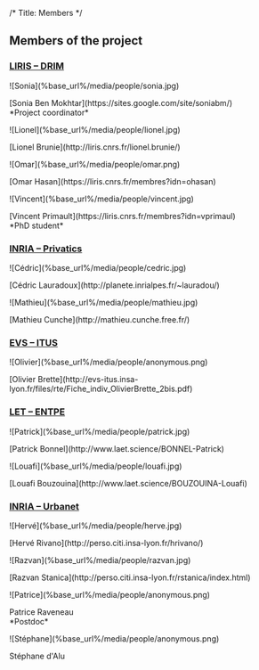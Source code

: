 /*
Title: Members
*/

## Members of the project

### [LIRIS – DRIM](http://liris.cnrs.fr/drim/)
<div class="container people">
<div class="col-sm-3">
    <div class="people-picture" markdown="1">![Sonia](%base_url%/media/people/sonia.jpg)</div>
    <p class="people-info" markdown="1">
        [Sonia Ben Mokhtar](https://sites.google.com/site/soniabm/)<br />
        *Project coordinator*
    </p>
</div>
<div class="col-sm-3">
    <div class="people-picture" markdown="1">![Lionel](%base_url%/media/people/lionel.jpg)</div>
    <p class="people-info" markdown="1">
        [Lionel Brunie](http://liris.cnrs.fr/lionel.brunie/)
    </p>
</div>
<div class="col-sm-3">
    <div class="people-picture" markdown="1">![Omar](%base_url%/media/people/omar.png)</div>
    <p class="people-info" markdown="1">
        [Omar Hasan](https://liris.cnrs.fr/membres?idn=ohasan)
    </p>
</div>
<div class="col-sm-3">
    <div class="people-picture" markdown="1">![Vincent](%base_url%/media/people/vincent.jpg)</div>
    <p class="people-info" markdown="1">
        [Vincent Primault](https://liris.cnrs.fr/membres?idn=vprimaul)<br />
        *PhD student*
    </p>
</div>
</div>

### [INRIA – Privatics](http://www.citi-lab.fr/team/privatics/)
<div class="container people">
<div class="col-sm-3">
    <div class="people-picture" markdown="1">![Cédric](%base_url%/media/people/cedric.jpg)</div>
    <p class="people-info" markdown="1">
        [Cédric Lauradoux](http://planete.inrialpes.fr/~lauradou/)
    </p>
</div>
<div class="col-sm-3">
    <div class="people-picture" markdown="1">![Mathieu](%base_url%/media/people/mathieu.jpg)</div>
    <p class="people-info" markdown="1">
        [Mathieu Cunche](http://mathieu.cunche.free.fr/)
    </p>
</div>
</div>

### [EVS – ITUS](http://evs-itus.insa-lyon.fr/)
<div class="container people">
<div class="col-sm-3">
    <div class="people-picture" markdown="1">![Olivier](%base_url%/media/people/anonymous.png)</div>
    <p class="people-info" markdown="1">
        [Olivier Brette](http://evs-itus.insa-lyon.fr/files/rte/Fiche_indiv_OlivierBrette_2bis.pdf)
    </p>
</div>
</div>

### [LET – ENTPE](http://let.fr/)
<div class="container people">
<div class="col-sm-3">
    <div class="people-picture" markdown="1">![Patrick](%base_url%/media/people/patrick.jpg)</div>
    <p class="people-info" markdown="1">[Patrick Bonnel](http://www.laet.science/BONNEL-Patrick)</p>
</div>
<div class="col-sm-3">
    <div class="people-picture" markdown="1">![Louafi](%base_url%/media/people/louafi.jpg)</div>
    <p class="people-info" markdown="1">[Louafi Bouzouina](http://www.laet.science/BOUZOUINA-Louafi)</p>
</div>
</div>

### [INRIA – Urbanet](http://www.citi-lab.fr/team/urbanet/)
<div class="container people">
<div class="col-sm-3">
    <div class="people-picture" markdown="1">![Hervé](%base_url%/media/people/herve.jpg)</div>
    <p class="people-info" markdown="1">[Hervé Rivano](http://perso.citi.insa-lyon.fr/hrivano/)</p>
</div>
<div class="col-sm-3">
    <div class="people-picture" markdown="1">![Razvan](%base_url%/media/people/razvan.jpg)</div>
    <p class="people-info" markdown="1">[Razvan Stanica](http://perso.citi.insa-lyon.fr/rstanica/index.html)</p>
</div>
<div class="col-sm-3">
    <div class="people-picture" markdown="1">![Patrice](%base_url%/media/people/anonymous.png)</div>
    <p class="people-info" markdown="1">
        Patrice Raveneau<br />
        *Postdoc*
    </p>
</div>
<div class="col-sm-3">
    <div class="people-picture" markdown="1">![Stéphane](%base_url%/media/people/anonymous.png)</div>
    <p class="people-info" markdown="1">
        Stéphane d'Alu
    </p>
</div>
</div>

